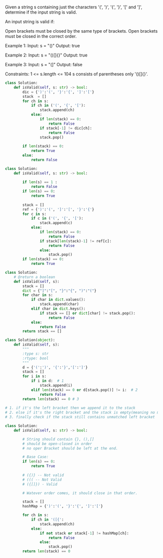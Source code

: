 
Given a string s containing just the characters '(', ')', '{', '}', '[' and ']', determine if the input string is valid.

An input string is valid if:

Open brackets must be closed by the same type of brackets.
Open brackets must be closed in the correct order.

Example 1:
Input: s = "()"
Output: true

Example 2:
Input: s = "()[]{}"
Output: true

Example 3:
Input: s = "(]"
Output: false
 

Constraints:
1 <= s.length <= 104
s consists of parentheses only '()[]{}'.


```py
class Solution:
    def isValid(self, s: str) -> bool:
        dic = {')':'(', '}':'{', ']':'['}
        stack  = []
        for ch in s:
            if ch in ('(', '{', '['):
                stack.append(ch)
            else:
                if len(stack) == 0:
                    return False
                if stack[-1] != dic[ch]:
                    return False
                stack.pop()
            
        if len(stack) == 0:
            return True
        else:
            return False
```

```py		 
class Solution:
    def isValid(self, s: str) -> bool:
        
        if len(s) == 1 :
            return False     
        if len(s) == 0:
            return True
        
        stack = []
        ref = {')':'(', ']':'[', '}':'{'}
        for c in s:
            if c in ('(', '{', '['):
                stack.append(c)
            else:
                if len(stack) == 0:
                    return False
                if stack[len(stack)-1] != ref[c]:
                    return False
                else:
                    stack.pop()  
        if len(stack) == 0:
            return True
```

```py	     
class Solution:
    # @return a boolean
    def isValid(self, s):
        stack = []
        dict = {"]":"[", "}":"{", ")":"("}
        for char in s:
            if char in dict.values():
                stack.append(char)
            elif char in dict.keys():
                if stack == [] or dict[char] != stack.pop():
                    return False
            else:
                return False
        return stack == []          
```                    

```py
class Solution(object):
	def isValid(self, s):
        """
        :type s: str
        :rtype: bool
        """
        d = {'(':')', '{':'}','[':']'}
        stack = []
        for i in s:
            if i in d:  # 1
                stack.append(i)
            elif len(stack) == 0 or d[stack.pop()] != i:  # 2
                return False
        return len(stack) == 0 # 3
	
# 1. if it's the left bracket then we append it to the stack
# 2. else if it's the right bracket and the stack is empty(meaning no matching left bracket), or the left bracket doesn't match
# 3. finally check if the stack still contains unmatched left bracket        
```


```py
class Solution:
    def isValid(self, s: str) -> bool:

        # String should contain {}, (),[]
        # should be open-closed in order
        # no oper Bracket should be left at the end.

        # Base Case:
        if len(s) == 0:
            return True
        
        # ({)} -- Not valid
        # ((( -- Not Valid
        # ({[]}) - Valid

        # Watever order comes, it should close in that order.

        stack = []
        hashMap = {')':'(', '}':'{', ']':'['}

        for ch in s:
            if ch in '([{':
                stack.append(ch)
            else:
                if not stack or stack[-1] != hashMap[ch]:
                    return False
                else:
                    stack.pop()
        return len(stack) == 0
```
